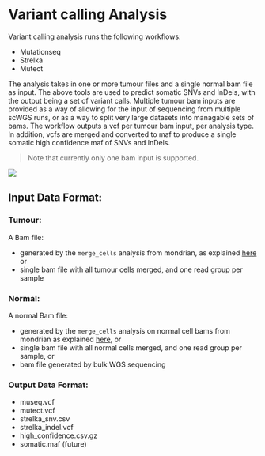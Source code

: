 # Variant calling Analysis

Variant calling analysis runs the following workflows:

- Mutationseq
- Strelka
- Mutect

The analysis takes in one or more tumour files and a single normal bam file as input.  The above tools are used to predict somatic SNVs and InDels, with the output being a set of variant calls.  Multiple tumour bam inputs are provided as a way of allowing for the input of sequencing from multiple scWGS runs, or as a way to split very large datasets into managable sets of bams.  The workflow outputs a vcf per tumour bam input, per analysis type.  In addition, vcfs are merged and converted to maf to produce a single somatic high confidence maf of SNVs and InDels.

> Note that currently only one bam input is supported.

![](https://lucid.app/publicSegments/view/863a76d0-b7ef-408c-bb08-07597fd9fda8/image.png)

## Input Data Format:

### Tumour:

A Bam file:
- generated by the `merge_cells` analysis from mondrian, as explained [here](data_formats/merged_library_bam.md) or
- single bam file with all tumour cells merged, and one read group per sample


### Normal:

A normal Bam file:
- generated by the `merge_cells` analysis on normal cell bams from mondrian as explained [here](data_formats/merged_library_bam.md), or
- single bam file with all normal cells merged, and one read group per sample, or
- bam file generated by bulk WGS sequencing


### Output Data Format:

- museq.vcf
- mutect.vcf
- strelka_snv.csv
- strelka_indel.vcf
- high_confidence.csv.gz
- somatic.maf (future)
